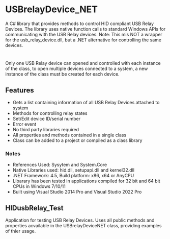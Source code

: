# USBrelayDevice_NET
A C# library that provides methods to control HID compliant USB Relay Devices. The library uses native function calls to standard Windows APIs for communicating with the USB Relay devices.
Note: This mis NOT a wrapper for the usb_relay_device.dll, but a .NET alternative for controlling the same devices.
#
Only one USB Relay device can opened and controlled with each instance of the class, to open multiple devices connected to a system, a new instance of the class must be created for each device.
## Features
* Gets a list containing information of all USB Relay Devices attached to system
* Methods for controlling relay states
* Set/Edit device ID/serial number
* Error event
* No third party libraries required
* All properties and methods contained in a single class
* Class can be added to a project or compiled as a class library
### Notes
* References Used: Sysytem and System.Core
* Native Libraries used: hid.dll, setupapi.dll and kernel32.dll
* .NET Framework: 4.5, Build platform: x86, x64 or AnyCPU
* Libarary has been tested in applications compiled for 32 bit and 64 bit CPUs in Windows 7/10/11
* Built using Visual Studio 2014 Pro and Visual Studio 2022 Pro
## HIDusbRelay_Test
Application for testing USB Relay Devices. Uses all public methods and properties acvailable in the USBrelayDeviceNET class, providing examples of thier usage.
